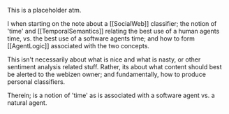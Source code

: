 This is a placeholder atm.

I when starting on the note about a [[SocialWeb]] classifier;  the notion of 'time' and [[TemporalSemantics]] relating the best use of a human agents time, vs. the best use of a software agents time; and how to form [[AgentLogic]] associated with the two concepts.

This isn't necessarily about what is nice and what is nasty, or other sentiment analysis related stuff.  Rather, its about what content should best be alerted to the webizen owner; and fundamentally, how to produce personal classifiers.  

Therein; is a notion of 'time' as is associated with a software agent vs. a natural agent.